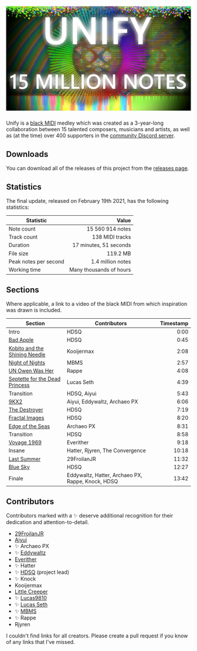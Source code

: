 # [![Unify - The Convergence](Images/Thumbnail.webp)](https://youtu.be/83CqPViJB0I)

Unify is a [black MIDI](https://en.wikipedia.org/wiki/Black_MIDI) medley which
was created as a 3-year-long collaboration between 15 talented composers,
musicians and artists, as well as (at the time) over 400 supporters in the
[community Discord server](https://discord.gg/zWPAkgjpCW).

## Downloads

You can download all of the releases of this project from the
[releases page](https://github.com/TheConvergenceProject/Unify/releases).

## Statistics

The final update, released on February 19th 2021, has the following statistics:

| Statistic             | Value                   |
|-----------------------|------------------------:|
| Note count            | 15 560 914 notes        |
| Track count           | 138 MIDI tracks         |
| Duration              | 17 minutes, 51 seconds  |
| File size             | 119.2 MB                |
| Peak notes per second | 1.4 million notes       |
| Working time          | Many thousands of hours |

## Sections

Where applicable, a link to a video of the black MIDI from which inspiration
was drawn is included.

| Section                        | Contributors | Timestamp  |
|--------------------------------|---------|------:|
| Intro                          | HDSQ    | 0:00  |
| [Bad Apple](https://youtu.be/NQPfYx0utvM) | HDSQ | 0:45  |
| [Kobito and the Shining Needle](https://youtu.be/mXDvEH72nAE) | Kooijermax | 2:08  |
| [Night of Nights](https://youtu.be/REV6N77XvlY) | MBMS | 2:57  |
| [UN Owen Was Her](https://youtu.be/GCIPZrwOBSU) | Rappe | 4:08  |
| [Septette for the Dead Princess](https://youtu.be/suUTVNrGGpM) | Lucas Seth | 4:39  |
| Transition                     | HDSQ, Aiyui | 5:43  |
| [9KX2](https://youtu.be/E7e36Yc3e3w) | Aiyui, Eddywaltz, Archaeo PX | 6:06  |
| [The Destroyer](https://youtu.be/Y778aWYmWNw) | HDSQ | 7:19  |
| [Fractal Images](https://youtu.be/1ckTRZyJdWQ) | HDSQ | 8:20  |
| [Edge of the Seas](https://youtu.be/2nVIzvVl2aQ) | Archaeo PX | 8:31  |
| Transition                     | HDSQ | 8:58  |
| [Voyage 1969](https://youtu.be/FDcTAu9bx7c) | Everither | 9:18  |
| Insane                         | Hatter, Rjyren, The Convergence | 10:18 |
| [Last Summer](https://youtu.be/ubm0wm-S7ys) | 29FroilanJR | 11:32 |
| [Blue Sky](https://youtu.be/r69AsoBI-YU) | HDSQ | 12:27 |
| Finale                         | Eddywaltz, Hatter, Archaeo PX, Rappe, Knock, HDSQ | 13:42 |

## Contributors

Contributors marked with a ✨ deserve additional recognition for their
dedication and attention-to-detail.

* [29FroilanJR](https://www.youtube.com/@29FroilanJR)
* [Aiyui](https://www.youtube.com/@aiyuui)
* ✨ Archaeo PX
* ✨ [Eddywaltz](https://www.youtube.com/@eddywaltz4848)
* [Everither](https://www.youtube.com/@Everither)
* ✨ Hatter
* ✨ [HDSQ](https://www.youtube.com/@HDSQ) (project lead)
* ✨ Knock
* Kooijermax
* [Little Creeper](https://www.youtube.com/@LC-02)
* ✨ [Lucas9810](https://www.youtube.com/@LucasMIDI)
* ✨ [Lucas Seth](https://www.youtube.com/@LucassSeth)
* ✨ [MBMS](https://www.youtube.com/@MBMS)
* ✨ Rappe
* Rjyren

I couldn't find links for all creators. Please create a pull request if you
know of any links that I've missed.
